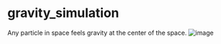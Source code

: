# gravity_simulation
Any particle in space feels gravity at the center of the space.
![image](https://github.com/user-attachments/assets/f07096f6-f313-4561-974a-ee976f88b72b)
